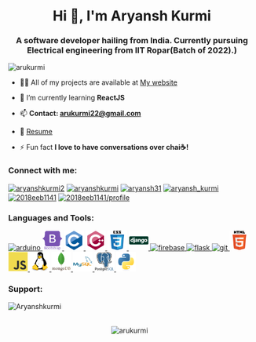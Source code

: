 <h1 align="center">Hi 👋, I'm Aryansh Kurmi</h1>
<h3 align="center">A software developer hailing from India. Currently pursuing Electrical engineering from IIT Ropar(Batch of 2022).)</h3>

<p align="left"> <img src="https://komarev.com/ghpvc/?username=arukurmi&label=Profile%20views&color=0e75b6&style=flat" alt="arukurmi" /> </p>


- 👨‍💻 All of my projects are available at [My website](https://arukurmi.github.io/aryansite/)
- 🌱 I’m currently learning **ReactJS**
- 📫 **Contact: arukurmi22@gmail.com**

- 📄 [Resume](https://drive.google.com/file/d/1uYRD9x1TmDJFjyHb06ab66wrhcccOWLv/view?usp=sharing)

- ⚡ Fun fact **I love to have conversations over chai☕!**

<h3 align="left">Connect with me:</h3>
<p align="left">
<a href="https://twitter.com/aryanshkurmi2" target="blank"><img align="center" src="https://raw.githubusercontent.com/rahuldkjain/github-profile-readme-generator/master/src/images/icons/Social/twitter.svg" alt="aryanshkurmi2" height="30" width="40" /></a>
<a href="https://linkedin.com/in/aryanshkurmi" target="blank"><img align="center" src="https://raw.githubusercontent.com/rahuldkjain/github-profile-readme-generator/master/src/images/icons/Social/linked-in-alt.svg" alt="aryanshkurmi" height="30" width="40" /></a>
<a href="https://www.codechef.com/users/aryansh31" target="blank"><img align="center" src="https://cdn.jsdelivr.net/npm/simple-icons@3.1.0/icons/codechef.svg" alt="aryansh31" height="30" width="40" /></a>
<a href="https://www.hackerrank.com/aryansh_kurmi" target="blank"><img align="center" src="https://raw.githubusercontent.com/rahuldkjain/github-profile-readme-generator/master/src/images/icons/Social/hackerrank.svg" alt="aryansh_kurmi" height="30" width="40" /></a>
<a href="https://www.leetcode.com/2018eeb1141" target="blank"><img align="center" src="https://raw.githubusercontent.com/rahuldkjain/github-profile-readme-generator/master/src/images/icons/Social/leet-code.svg" alt="2018eeb1141" height="30" width="40" /></a>
<a href="https://auth.geeksforgeeks.org/user/2018eeb1141/profile" target="blank"><img align="center" src="https://raw.githubusercontent.com/rahuldkjain/github-profile-readme-generator/master/src/images/icons/Social/geeks-for-geeks.svg" alt="2018eeb1141/profile" height="30" width="40" /></a>
</p>

<h3 align="left">Languages and Tools:</h3>
<p align="left"> <a href="https://www.arduino.cc/" target="_blank" rel="noreferrer"> <img src="https://cdn.worldvectorlogo.com/logos/arduino-1.svg" alt="arduino" width="40" height="40"/> </a> <a href="https://getbootstrap.com" target="_blank" rel="noreferrer"> <img src="https://raw.githubusercontent.com/devicons/devicon/master/icons/bootstrap/bootstrap-plain-wordmark.svg" alt="bootstrap" width="40" height="40"/> </a> <a href="https://www.cprogramming.com/" target="_blank" rel="noreferrer"> <img src="https://raw.githubusercontent.com/devicons/devicon/master/icons/c/c-original.svg" alt="c" width="40" height="40"/> </a> <a href="https://www.w3schools.com/cpp/" target="_blank" rel="noreferrer"> <img src="https://raw.githubusercontent.com/devicons/devicon/master/icons/cplusplus/cplusplus-original.svg" alt="cplusplus" width="40" height="40"/> </a> <a href="https://www.w3schools.com/css/" target="_blank" rel="noreferrer"> <img src="https://raw.githubusercontent.com/devicons/devicon/master/icons/css3/css3-original-wordmark.svg" alt="css3" width="40" height="40"/> </a> <a href="https://www.djangoproject.com/" target="_blank" rel="noreferrer"> <img src="https://raw.githubusercontent.com/devicons/devicon/master/icons/django/django-original.svg" alt="django" width="40" height="40"/> </a> <a href="https://firebase.google.com/" target="_blank" rel="noreferrer"> <img src="https://www.vectorlogo.zone/logos/firebase/firebase-icon.svg" alt="firebase" width="40" height="40"/> </a> <a href="https://flask.palletsprojects.com/" target="_blank" rel="noreferrer"> <img src="https://www.vectorlogo.zone/logos/pocoo_flask/pocoo_flask-icon.svg" alt="flask" width="40" height="40"/> </a> <a href="https://git-scm.com/" target="_blank" rel="noreferrer"> <img src="https://www.vectorlogo.zone/logos/git-scm/git-scm-icon.svg" alt="git" width="40" height="40"/> </a> <a href="https://www.w3.org/html/" target="_blank" rel="noreferrer"> <img src="https://raw.githubusercontent.com/devicons/devicon/master/icons/html5/html5-original-wordmark.svg" alt="html5" width="40" height="40"/> </a> <a href="https://developer.mozilla.org/en-US/docs/Web/JavaScript" target="_blank" rel="noreferrer"> <img src="https://raw.githubusercontent.com/devicons/devicon/master/icons/javascript/javascript-original.svg" alt="javascript" width="40" height="40"/> </a> <a href="https://www.linux.org/" target="_blank" rel="noreferrer"> <img src="https://raw.githubusercontent.com/devicons/devicon/master/icons/linux/linux-original.svg" alt="linux" width="40" height="40"/> </a> <a href="https://www.mongodb.com/" target="_blank" rel="noreferrer"> <img src="https://raw.githubusercontent.com/devicons/devicon/master/icons/mongodb/mongodb-original-wordmark.svg" alt="mongodb" width="40" height="40"/> </a> <a href="https://www.mysql.com/" target="_blank" rel="noreferrer"> <img src="https://raw.githubusercontent.com/devicons/devicon/master/icons/mysql/mysql-original-wordmark.svg" alt="mysql" width="40" height="40"/> </a> <a href="https://www.postgresql.org" target="_blank" rel="noreferrer"> <img src="https://raw.githubusercontent.com/devicons/devicon/master/icons/postgresql/postgresql-original-wordmark.svg" alt="postgresql" width="40" height="40"/> </a> <a href="https://www.python.org" target="_blank" rel="noreferrer"> <img src="https://raw.githubusercontent.com/devicons/devicon/master/icons/python/python-original.svg" alt="python" width="40" height="40"/> </a> </p>

<h3 align="left">Support:</h3>
<p><a href="https://www.buymeacoffee.com/Aryanshkurmi"> <img align="left" src="https://cdn.buymeacoffee.com/buttons/v2/default-yellow.png" height="50" width="210" alt="Aryanshkurmi" /></a></p><br><br>

<p><img align="center" src="https://github-readme-stats.vercel.app/api/top-langs?username=arukurmi&show_icons=true&theme=dark&cache_seconds=1800&locale=en&layout=compact" alt="arukurmi" /></p>
